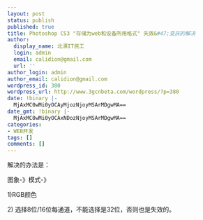 ```yaml
---
layout: post
status: publish
published: true
title: Photoshop CS3 "存储为web和设备所用格式" 失效&#47;变灰的解决
author:
  display_name: 北漂IT民工
  login: admin
  email: calidion@gmail.com
  url: ''
author_login: admin
author_email: calidion@gmail.com
wordpress_id: 380
wordpress_url: http://www.3gcnbeta.com/wordpress/?p=380
date: !binary |-
  MjAxMC0wMi0yOCAyMjozNjoyMSArMDgwMA==
date_gmt: !binary |-
  MjAxMC0wMi0yOCAxNDozNjoyMSArMDgwMA==
categories:
- WEB开发
tags: []
comments: []
---
```

<p>解决的办法是：</p>
<p>图象-》模式-》</p>
<p>1)RGB颜色</p>
<p>2) 选择8位&#47;16位每通道，不能选择是32位，否则也是失效的。</p>
